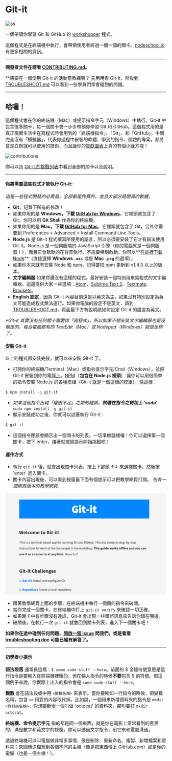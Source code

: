 # Git-it

![ss](https://raw2.github.com/jlord/git-it/master/git-it-ss.png)

一個帶領你學習 Git 和 GitHub 的 [workshopper](https://github.com/rvagg/workshopper) 程式。

這個程式是在終端機中執行，會帶領使用者經過一個一個的關卡。[nodeschool.io](http://nodeschool.io) 有更多相關的資訊。

---

**開發者文件在請看 [CONTRIBUTING.md](https://github.com/jlord/git-it/blob/master/CONTRIBUTING.md)。**

**將要在一個使用 Git-it 的活動當教練嗎？ 先用用看 Git-it，然後到 [TROUBLESHOOT.md](https://github.com/jlord/git-it/blob/master/TROUBLESHOOT.md) 可以看到一些學員們常會碰到的問題。

---

## 哈囉！

這個程式會在你的終端機（Mac）或提示指令字元（Windows）中執行。Git-it 中包含很多關卡，每一個關卡會一步步帶領你學習 Git 和 GitHub。這個程式用的是真正現實生活中在寫程式時會用到的「終端機指令」、「Git」、和「GitHub」，中間完全沒有「模擬器」，代表你過程中安裝的軟體、學到的指令、開啟的專案，都將會是立刻就可以使用的技術，而且讓你的[貢獻圖表](https://github.com/blog/1360-introducing-contributions)上真的有個小綠方塊！

![contributions](https://raw2.github.com/jlord/git-it/master/ghcc.png)

你可以到 [Git-it 的挑戰列表](http://jlord.github.io/git-it)中看到全部的關卡以及說明。

---

#### 你將需要這些程式才能執行 Git-it:

_這是一些程式開發的必需品，全部都是免費的，並且大部分是開源的軟體。_

- **Git**，記錄下所有的修改！
 - 如果你用的是 **Windows，下載 [GitHub for Windows](http://windows.github.com)**，它裡頭就包含了 Git。你可以用 **Git Shell** 作為你的終端機。
 - 如果你用的是 **Mac，下載 [GitHub for Mac](http://mac.github.com)**，它裡頭就包含了 Git，另外你需要到 Preferences > Advanced > Install Command Line Tools。
- **Node.js** 是 Git-it 程式撰寫所使用的語言，所以必須要安裝了它才有辦法使用 Git-it。Node.js 是一個伺服端的 JavaScript 引擎（你的電腦就是一個伺服器！），而且它會默默的在背景執行，不需要特別啟動。你可以**[在這裡下載 Node](http://nodejs.org/download/)**（直接選擇 **Windows `.msi`** 或是 **Mac `.pkg`** 的選項）。
 - 如果你本來就有安裝 Node 和 npm，記得要把 npm 更新到 v1.4.3 以上的版本。
- **文字編輯器** 如果你還沒有這樣的程式，最好安裝一個特別用來寫程式的文字編輯器。這邊提供大家一些選項：[Atom](http://www.atom.io)、[Sublime Text 2](http://www.sublimetext.com/2)、[Textmate](http://macromates.com/download)、[Brackets](http://brackets.io/)。
- **English 設定**，因為 Git-it 內容目前還是以英文為主，如果沒有特別設定為英文可能造成程式無法運行。如果你電腦的設定不是英文，請到 [TROUBLESHOOT.md](https://github.com/jlord/git-it/blob/master/TROUBLESHOOT.md)，頁面最下方有說明該如何設定 Git-it 的語言為英文。

_*Git-it 其實沒有任何關卡需要你「寫程式」，所以如果不想安裝文字編輯器也是沒關係的。每台電腦都有的 TextEdit（Mac）或 Nodepad（Windows）就很足夠了。_

#### 安裝 Git-it

以上的程式都安裝完後，就可以來安裝 Git-it 了。

- 打開你的終端機/Terminal（Mac）或指令提示字元/Cmd（Windows），並把 Git-it 安裝到你的電腦上。[NPM](http://www.npmjs.org)（**包含在 Node.js 裡頭**） 讓你可以用很簡單的指令安裝 Node.js 的各種模組（Git-it 就是一個這樣的模組），像這樣：

```bash
$ npm install -g git-it
```
- _如果這個指令出現「權限不足」之類的錯誤，**試著在指令之前加上 'sudo'**:_ `sudo npm install -g git-it`
- 顯示安裝成功之後，你就可以試著執行 Git-it：

```bash
$ git-it
```
- 這個指令應該會顯示出一個關卡的列表。一切準備就緒囉！你可以選擇第一個關卡，按下 enter，接著就按照提示開始挑戰吧！

#### 運作方式

- 執行 `git-it` 後，就會出現關卡列表，按上下鍵頭 ↑↓ 來選擇關卡，然後按 'enter' 進入關卡。
- 關卡內容出現後，可以看到視窗最下面有個提示可以把教學網頁打開。 _也有一個網頁版本的[教學網頁](http://jlord.github.io/git-it)._

![img](https://raw.githubusercontent.com/jlord/git-it/master/guide-ss.png)

- 跟著教學網頁上面的步驟，在終端機中執行一個個的指令來破關。
- 當你完成一個關卡，在終端機中打上 `git-it verify` 來確認一切正確。
- 如果關卡中有步驟沒有達成，Git-it 會出現一些錯誤訊息來告訴你錯在哪邊。
- 破關後，在執行一次 `git-it` 就會回到關卡列表，進入下一個關卡吧！

**如果你在途中碰到任何問題，[開啟一個 issue](https://github.com/jlord/git-it/issues/new) 問我們，或是看看 [troubleshooting doc](https://github.com/jlord/git-it/blob/master/TROUBLESHOOT.md) 可能已經有解答了。**

---

#### 初學者小提示

**語法段落** 通常長這樣：`$ some code-stuff --here`。前面的 $ 金錢符號意思是這行指令是要輸入在終端機裡頭的，但在輸入指令的時候**不要**包含 $ 的符號。照這個例子來說，你實際上出入的指令會是 `some code-stuff --here`。

**變數** 會在語法段或中用 `<變數名稱>` 來表示。當你要輸如一行指令的時候，把變數名稱，包含 `<>` 用對的內容取代掉。比如說，一個用來新增資料夾的指令是 `mkdir <資料夾名稱>`，你想要新增一個叫做 'octocat' 的資料夾，那叫要打 `mkdir octocat`。

**終端機、命令提示字元** 指的都是同一個東西，就是你在電影上常常看到的黑黑的、滿是數字和英文字的視窗。你可以透過文字指令，用它來和電腦溝通。

透過終端機可以叫電腦做非常多事情，像是刪除、重新命名、複製、新增檔案和資料夾；來回傳送檔案到各個不同的主機（像是把東西傳上 GitHub.com）或是你的電腦（也是一個主機！）。
